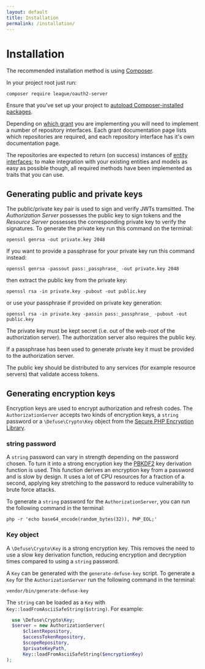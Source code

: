 ```yaml
---
layout: default
title: Installation
permalink: /installation/
---
```


# Installation

The recommended installation method is using [Composer](https://getcomposer.org).

In your project root just run:

~~~ shell
composer require league/oauth2-server
~~~

Ensure that you’ve set up your project to [autoload Composer-installed packages](https://getcomposer.org/doc/01-basic-usage.md#autoloading).

Depending on [which grant](/authorization-server/which-grant/) you are implementing you will need to implement a number of repository interfaces. Each grant documentation page lists which repositories are required, and each repository interface has it's own documentation page.

The repositories are expected to return (on success) instances of [entity interfaces](https://github.com/thephpleague/oauth2-server/tree/master/src/Entities); to make integration with your existing entities and models as easy as possible though, all required methods have been implemented as traits that you can use.

## Generating public and private keys

The public/private key pair is used to sign and verify JWTs tramsitted. The _Authorization Server_ possesses the public key to sign tokens and the _Resource Server_ possesses the corresponding private key to verify the signatures. To generate the private key run this command on the terminal:

~~~ shell
openssl genrsa -out private.key 2048
~~~

If you want to provide a passphrase for your private key run this command instead:

~~~ shell
openssl genrsa -passout pass:_passphrase_ -out private.key 2048
~~~

then extract the public key from the private key:

~~~ shell
openssl rsa -in private.key -pubout -out public.key
~~~

or use your passphrase if provided on private key generation:

~~~ shell
openssl rsa -in private.key -passin pass:_passphrase_ -pubout -out public.key
~~~

The private key must be kept secret (i.e. out of the web-root of the authorization server). The authorization server also requires the public key.

If a passphrase has been used to generate private key it must be provided to the authorization server.

The public key should be distributed to any services (for example resource servers) that validate access tokens.

## Generating encryption keys

Encryption keys are used to encrypt authorization and refresh codes. The `AuthorizationServer` accepts two kinds of encryption keys, a `string` password or a `\Defuse\Crypto\Key` object from the [Secure PHP Encryption Library](https://github.com/defuse/php-encryption).

### string password

A `string` password can vary in strength depending on the password chosen. To turn it into a strong encryption key the [PBKDF2](https://en.wikipedia.org/wiki/PBKDF2) key derivation function is used.
This function derives an encryption key from a password and is slow by design. It uses a lot of CPU resources for a fraction of a second, applying key stretching to the password to reduce vulnerability to brute force attacks.

To generate a `string` password for the `AuthorizationServer`, you can run the following command in the terminal:

~~~ shell
php -r 'echo base64_encode(random_bytes(32)), PHP_EOL;'
~~~

### Key object

A `\Defuse\Crypto\Key` is a strong encryption key. This removes the need to use a slow key derivation function, reducing encryption and decryption times compared to using a `string` password.

A `Key` can be generated with the `generate-defuse-key` script. To generate a `Key` for the `AuthorizationServer` run the following command in the terminal:

~~~ shell
vendor/bin/generate-defuse-key
~~~

The `string` can be loaded as a `Key` with `Key::loadFromAsciiSafeString($string)`. For example:

```php
  use \Defuse\Crypto\Key;
  $server = new AuthorizationServer(
      $clientRepository,
      $accessTokenRepository,
      $scopeRepository,
      $privateKeyPath,
      Key::loadFromAsciiSafeString($encryptionKey)
);
```
